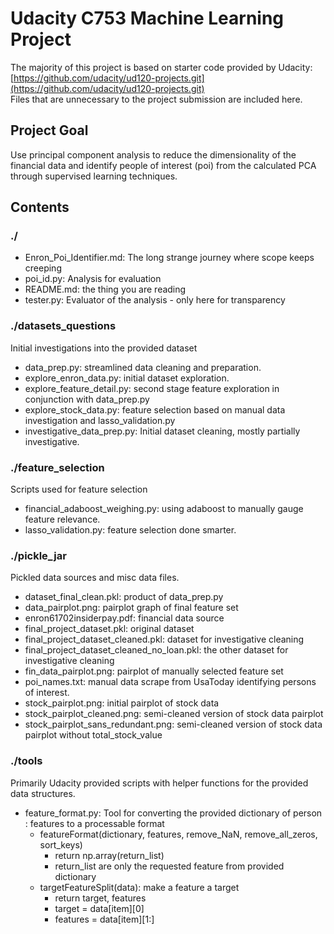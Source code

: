 # Udacity C753 Machine Learning Project

The majority of this project is based on starter code provided by Udacity: [https://github.com/udacity/ud120-projects.git](https://github.com/udacity/ud120-projects.git)  
Files that are unnecessary to the project submission are included here.  

## Project Goal

Use principal component analysis to reduce the dimensionality of the financial data and identify people of interest (poi) from the calculated PCA through supervised learning techniques.  

## Contents

### ./

* Enron_Poi_Identifier.md: The long strange journey where scope keeps creeping
* poi_id.py: Analysis for evaluation
* README.md: the thing you are reading
* tester.py: Evaluator of the analysis - only here for transparency

### ./datasets_questions

Initial investigations into the provided dataset  

* data_prep.py: streamlined data cleaning and preparation.
* explore_enron_data.py: initial dataset exploration.
* explore_feature_detail.py: second stage feature exploration in conjunction with data_prep.py
* explore_stock_data.py: feature selection based on manual data investigation and lasso_validation.py
* investigative_data_prep.py: Initial dataset cleaning, mostly partially investigative.

### ./feature_selection

Scripts used for feature selection  

* financial_adaboost_weighing.py: using adaboost to manually gauge feature relevance.
* lasso_validation.py: feature selection done smarter.

### ./pickle_jar

Pickled data sources and misc data files.  

* dataset_final_clean.pkl: product of data_prep.py
* data_pairplot.png: pairplot graph of final feature set
* enron61702insiderpay.pdf: financial data source
* final_project_dataset.pkl: original dataset
* final_project_dataset_cleaned.pkl: dataset for investigative cleaning
* final_project_dataset_cleaned_no_loan.pkl: the other dataset for investigative cleaning
* fin_data_pairplot.png: pairplot of manually selected feature set
* poi_names.txt: manual data scrape from UsaToday identifying persons of interest.
* stock_pairplot.png: initial pairplot of stock data
* stock_pairplot_cleaned.png: semi-cleaned version of stock data pairplot
* stock_pairplot_sans_redundant.png: semi-cleaned version of stock data pairplot without total_stock_value

### ./tools

Primarily Udacity provided scripts with helper functions for the provided data structures.  

* feature_format.py: Tool for converting the provided dictionary of person : features to a processable format
  * featureFormat(dictionary, features, remove_NaN, remove_all_zeros, sort_keys)
    * return np.array(return_list)
    * return_list are only the requested feature from provided dictionary
  * targetFeatureSplit(data): make a feature a target
    * return target, features
    * target = data[item][0]
    * features = data[item][1:]
